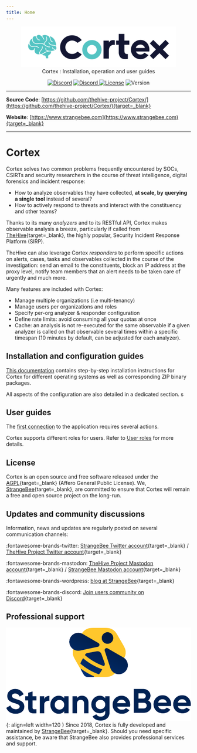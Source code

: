 ```yaml
---
title: Home
---
```


<div>
  <figure align="center">
    <img src="./images/cortex-logo.png"width="600"/>  
    <figcaption>Cortex : Installation, operation and user guides</figcaption>
  </figure>
</div>
<div>
  <p align="center">
    <a href="https://chat.thehive-project.org" target="_blank"><img src="https://img.shields.io/badge/chat-on%20discord-7289da.svg?sanitize=true&logo=discord" alt="Discord"></a>
    <a href="https://chat.thehive-project.org" target="_blank">
      <img src="https://img.shields.io/discord/779945042039144498" alt="Discord">
    </a>
    <a href="./LICENSE" target="_blank"><img src="https://img.shields.io/github/license/TheHive-Project/Cortex" alt="License"></a>
    <img src="https://img.shields.io/github/v/release/thehive-project/Cortex?style=flat&logo=git-lfs" alt="Version">         
  </p>
</div>


---

**Source Code**: [https://github.com/thehive-project/Cortex/](https://github.com/thehive-project/Cortex/){target=_blank}

**Website**: [https://www.strangebee.com](https://www.strangebee.com){target=_blank}

---


# Cortex 
Cortex solves two common problems frequently encountered by SOCs, CSIRTs and security researchers in the course of threat intelligence, digital forensics and incident response:

- How to analyze observables they have collected, **at scale, by querying a single tool** instead of several?
- How to actively respond to threats and interact with the constituency and other teams?

Thanks to its many _analyzers_ and to its RESTful API, Cortex makes observable analysis a breeze, particularly if called from [TheHive](https://www.strangebee.com/thehive/){target=_blank}, the highly popular, Security Incident Response Platform (SIRP).

TheHive can also leverage Cortex _responders_ to perform specific actions on alerts, cases, tasks and observables collected in the course of the investigation: send an email to the constituents, block an IP address at the proxy level, notify team members that an alert needs to be taken care of urgently and much more.

Many features are included with Cortex:

* Manage multiple organizations (i.e multi-tenancy)
* Manage users per organizations and roles
* Specify per-org analyzer & responder configuration
* Define rate limits: avoid consuming all your quotas at once
* Cache: an analysis is not re-executed for the same observable if a given analyzer is called on that observable several times within a specific timespan (10 minutes by default, can be adjusted for each analyzer).

## Installation and configuration guides
[This documentation](./installation-and-configuration/index.md) contains step-by-step installation instructions for Cortex for different operating systems as well as corresponding ZIP binary packages.

All aspects of the configuration are also detailed in a dedicated section.
s
## User guides
The [first connection](user-guides/first-start.md) to the application requires several actions.

Cortex supports different roles for users. Refer to [User roles](user-guides/roles.md) for more details.

## License
Cortex is an open source and free software released under the [AGPL](https://github.com/TheHive-Project/Cortex/blob/master/LICENSE){target=_blank} (Affero General Public License). We, [StrangeBee](https://strangebee.com){target=_blank}, are committed to ensure that Cortex will remain a free and open source project on the long-run.

## Updates and community discussions
Information, news and updates are regularly posted on several communication channels:

:fontawesome-brands-twitter: [StrangeBee Twitter account](https://twitter.com/StrangeBee){target=_blank} / [TheHive Project Twitter account](https://twitter.com/thehive_project){target=_blank}

:fontawesome-brands-mastodon:  [TheHive Project Mastodon account](https://infosec.exchange/@TheHive_Project){target=_blank} / [StrangeBee Mastodon account](https://infosec.exchange/@StrangeBee){target=_blank}

:fontawesome-brands-wordpress: [blog at StrangeBee](https://blog.strangebee.com){target=_blank}

:fontawesome-brands-discord: [Join users community on Discord](https://chat.thehive-project.org){target=_blank}


## Professional support

![StrangeBee](./images/strangebee.png){: align=left width=120 }
Since 2018, Cortex is fully developed and maintained by [StrangeBee](https://www.strangebee.com){target=_blank}. Should you need specific assistance, be aware that StrangeBee also provides professional services and support.